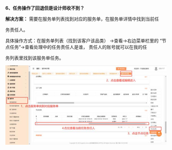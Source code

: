 <a name="bookmark6"></a>**6、任务操作了回退但是设计师收不到？**

**解决方案：**  需要在服务单列表找到对应的服务单，在服务单详情中找到当前任

务责任人。

具体操作方式：在服务单列表（找到该客户该品类）  →查看→右边菜单栏里的 “节点任务”→查看处理中的任务责任人是谁，  责任人的账号就可以在我的任

务列表里找到该服务单任务。

![](Aspose.Words.eb490ba2-daeb-4174-bad4-3ebc8873f1e2.006.jpeg)






